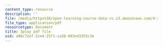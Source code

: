 ```yaml
---
content_type: resource
description: ''
file: /media/https%3A/open-learning-course-data-rc.s3.amazonaws.com/4-241j-theory-of-city-form-spring-2013/a96c72ef2ce425f1ca26603ed3355c3e_1Aj6M4peeGw.pdf
file_type: application/pdf
resourcetype: Document
title: 3play pdf file
uid: a96c72ef-2ce4-25f1-ca26-603ed3355c3e
---
```

